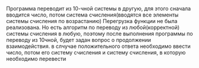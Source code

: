 Программа переводит из 10-чной системы в другую, для этого сначала вводится число, потом система счисления(вводятся все элементы системы счисления по возрастанию)
Перегрузка функции не была реализована.
Но есть алгоритм по переводу из любой(корректной) системы счисления в любую,
поэтому после выполнения программы по переводу из 10чной, будет задан вопрос о продолжении взаимодействия.
в слчучае положительного ответа необходимо
ввести число, потом его систему счисления и систему счисления, в которую необходимо перевести